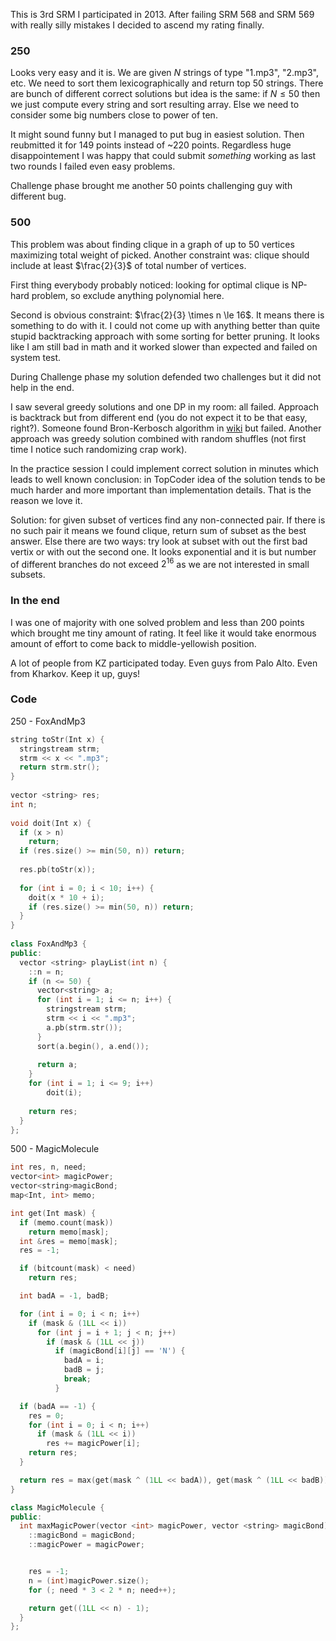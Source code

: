 This is 3rd SRM I participated in 2013. After failing SRM 568 and SRM 569 with really silly mistakes I decided to ascend my rating finally.

### 250

Looks very easy and it is. We are given $N$ strings of type "1.mp3", "2.mp3", etc. We need to sort them lexicographically and return top 50 strings. There are bunch of different correct solutions but idea is the same: if $N \le 50$ then we just compute every string and sort resulting array. Else we need to consider some big numbers close to power of ten.

It might sound funny but I managed to put bug in easiest solution. Then reubmitted it for 149 points instead of ~220 points. Regardless huge disappointement I was happy that could submit _something_ working as last two rounds I failed even easy problems.

Challenge phase brought me another 50 points challenging guy with different bug.

### 500

This problem was about finding clique in a graph of up to $50$ vertices maximizing total weight of picked. Another constraint was: clique should include at least $\frac{2}{3}$ of total number of vertices.

First thing everybody probably noticed: looking for optimal clique is NP-hard problem, so exclude anything polynomial here.

Second is obvious constraint: $\frac{2}{3} \times n \le 16$. It means there is something to do with it. I could not come up with anything better than quite stupid backtracking approach with some sorting for better pruning. It looks like I am still bad in math and it worked slower than expected and failed on system test.

During Challenge phase my solution defended two challenges but it did not help in the end.

I saw several greedy solutions and one DP in my room: all failed. Approach is backtrack but from different end (you do not expect it to be that easy, right?). Someone found Bron-Kerbosch algorithm in [wiki][bron-kerbosch] but failed. Another approach was greedy solution combined with random shuffles (not first time I notice such randomizing crap work).

In the practice session I could implement correct solution in minutes which leads to well known conclusion: in TopCoder idea of the solution tends to be much harder and more important than implementation details. That is the reason we love it.

Solution: for given subset of vertices find any non-connected pair. If there is no such pair it means we found clique, return sum of subset as the best answer. Else there are two ways: try look at subset with out the first bad vertix or with out the second one. It looks exponential and it is but number of different branches do not exceed $2^{16}$ as we are not interested in small subsets.

### In the end

I was one of majority with one solved problem and less than 200 points which brought me tiny amount of rating. It feel like it would take enormous amount of effort to come back to middle-yellowish position.

A lot of people from KZ participated today. Even guys from Palo Alto. Even from Kharkov. Keep it up, guys!

### Code

250 - FoxAndMp3

```cpp
string toStr(Int x) {
  stringstream strm;
  strm << x << ".mp3";
  return strm.str();
}
 
vector <string> res;
int n;
 
void doit(Int x) {
  if (x > n)
    return;
  if (res.size() >= min(50, n)) return;
 
  res.pb(toStr(x));
 
  for (int i = 0; i < 10; i++) {
    doit(x * 10 + i);
    if (res.size() >= min(50, n)) return;
  }
}
 
class FoxAndMp3 {
public:
  vector <string> playList(int n) {
    ::n = n;
    if (n <= 50) {
      vector<string> a;
      for (int i = 1; i <= n; i++) {
        stringstream strm;
        strm << i << ".mp3";
        a.pb(strm.str());
      }
      sort(a.begin(), a.end());
 
      return a;
    }
    for (int i = 1; i <= 9; i++)
    	doit(i);
 
    return res;
  }
};
```

500 - MagicMolecule

```cpp
int res, n, need;
vector<int> magicPower;
vector<string>magicBond;
map<Int, int> memo;

int get(Int mask) {
  if (memo.count(mask))
    return memo[mask];
  int &res = memo[mask];
  res = -1;

  if (bitcount(mask) < need)
    return res;

  int badA = -1, badB;

  for (int i = 0; i < n; i++)
    if (mask & (1LL << i))
      for (int j = i + 1; j < n; j++)
        if (mask & (1LL << j))
          if (magicBond[i][j] == 'N') {
            badA = i;
            badB = j;
            break;
          }

  if (badA == -1) {
    res = 0;
    for (int i = 0; i < n; i++)
      if (mask & (1LL << i))
        res += magicPower[i];
    return res;
  }

  return res = max(get(mask ^ (1LL << badA)), get(mask ^ (1LL << badB)));
}

class MagicMolecule {
public:
  int maxMagicPower(vector <int> magicPower, vector <string> magicBond) {
    ::magicBond = magicBond;
    ::magicPower = magicPower;


    res = -1;
    n = (int)magicPower.size();
    for (; need * 3 < 2 * n; need++);

    return get((1LL << n) - 1);
  }
};

```

[bron-kerbosch]: http://en.wikipedia.org/wiki/Bron%E2%80%93Kerbosch_algorithm

